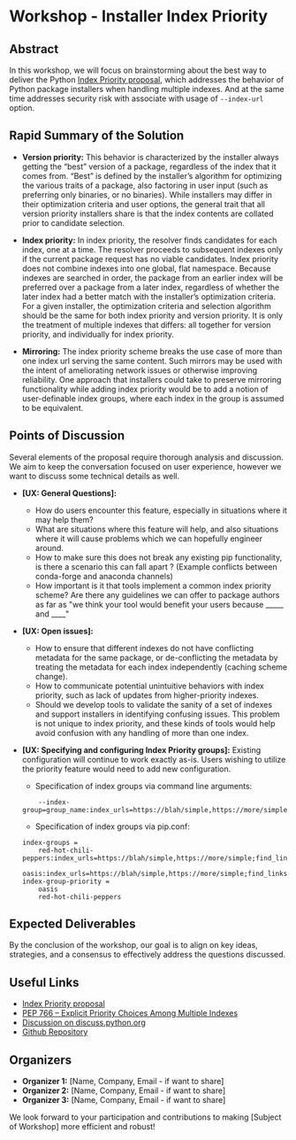 # Workshop - Installer Index Priority

## Abstract

In this workshop, we will focus on brainstorming about the best way to deliver the
Python [Index Priority proposal](/proposals/pep766_explicit_priority_choices.md), which addresses the behavior of Python package installers when handling multiple indexes. And at the same time addresses security risk with associate with usage of `--index-url` option.

## Rapid Summary of the Solution

- **Version priority:** This behavior is characterized by the installer always getting the “best” version of a package, regardless of the index that it comes from. “Best” is defined by the installer’s algorithm for optimizing the various traits of a package, also factoring in user input (such as preferring only binaries, or no binaries). While installers may differ in their optimization criteria and user options, the general trait that all version priority installers share is that the index contents are collated prior to candidate selection.

- **Index priority:** In index priority, the resolver finds candidates for each index, one at a time. The resolver proceeds to subsequent indexes only if the current package request has no viable candidates. Index priority does not combine indexes into one global, flat namespace. Because indexes are searched in order, the package from an earlier index will be preferred over a package from a later index, regardless of whether the later index had a better match with the installer’s optimization criteria. For a given installer, the optimization criteria and selection algorithm should be the same for both index priority and version priority. It is only the treatment of multiple indexes that differs: all together for version priority, and individually for index priority.

- **Mirroring:** The index priority scheme breaks the use case of more than one index url serving the same content. Such mirrors may be used with the intent of ameliorating network issues or otherwise improving reliability. One approach that installers could take to preserve mirroring functionality while adding index priority would be to add a notion of user-definable index groups, where each index in the group is assumed to be equivalent.


## Points of Discussion

Several elements of the proposal require thorough analysis and discussion. We aim to keep the conversation focused on user experience, however we want to discuss some technical details as well.

- **[UX: General Questions]:**
    - How do users encounter this feature, especially in situations where it may help them?
    - What are situations where this feature will help, and also situations where it will cause problems which we can hopefully engineer around.
    - How to make sure this does not break any existing pip functionality, is there a scenario this can fall apart ? (Example conflicts between conda-forge and anaconda channels)
    - How important is it that tools implement a common index priority scheme? Are there any guidelines we can offer to package authors as far as "we think your tool would benefit your users because _____ and ____"

- **[UX: Open issues]:**
    - How to ensure that different indexes do not have conflicting metadata for the same package, or de-conflicting the metadata by treating the metadata for each index independently (caching scheme change).
    - How to communicate potential unintuitive behaviors with index priority, such as lack of updates from higher-priority indexes.
    - Should we develop tools to validate the sanity of a set of indexes and support installers in identifying confusing issues. This problem is not unique to index priority, and these kinds of tools would help avoid confusion with any handling of more than one index.

- **[UX: Specifying and configuring Index Priority groups]:**
    Existing configuration will continue to work exactly as-is. Users wishing to utilize the priority feature would need to add new configuration.
    - Specification of index groups via command line arguments:
    ```
        --index-group=group_name:index_urls=https://blah/simple,https://more/simple;find_links=...;prefer_binary=true;...
    ```
    - Specification of index groups via pip.conf:
    ```
    index-groups =
        red-hot-chili-peppers:index_urls=https://blah/simple,https://more/simple;find_links=...;prefer_binary=true;...
        oasis:index_urls=https://blah/simple,https://more/simple;find_links=...;prefer_binary=true;...
    index-group-priority =
        oasis
        red-hot-chili-peppers
    ```

## Expected Deliverables

By the conclusion of the workshop, our goal is to align on key ideas, strategies, and a consensus to effectively address the questions discussed.

## Useful Links

- [Index Priority proposal](/proposals/pep766_explicit_priority_choices/)
- [PEP 766 – Explicit Priority Choices Among Multiple Indexes](https://peps.python.org/pep-0766/)
- [Discussion on discuss.python.org](https://discuss.python.org/t/pep-766-handling-multiple-indexes-index-priority/71589)
- [Github Repository](https://github.com/wheelnext/pep_766/)

## Organizers

- **Organizer 1:** [Name, Company, Email - if want to share]
- **Organizer 2:** [Name, Company, Email - if want to share]
- **Organizer 3:** [Name, Company, Email - if want to share]

We look forward to your participation and contributions to making [Subject of Workshop] more efficient and robust!
